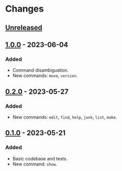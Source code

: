 # Changes

## [Unreleased]

## [1.0.0] - 2023-06-04
### Added
- Command disambiguation.
- New commands: `move`, `version`.

## [0.2.0] - 2023-05-27
### Added
- New commands: `edit`, `find`, `help`, `junk`, `list`, `make`.

## [0.1.0] - 2023-05-21
### Added
- Basic codebase and tests.
- New command: `show`.

[Unreleased]: https://github.com/wirehaiku/kireji/tree/main
[0.1.0]:      https://github.com/wirehaiku/kireji/tree/v0.1.0
[0.2.0]:      https://github.com/wirehaiku/kireji/tree/v0.2.0
[1.0.0]:      https://github.com/wirehaiku/kireji/tree/v1.0.0
